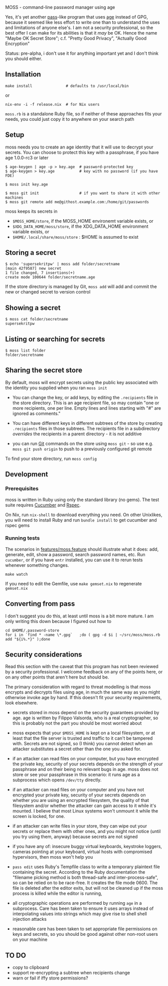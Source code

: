 MOSS - command-line password manager using age

Yes, it's yet another [pass](https://www.passwordstore.org/pass)-like
program that uses [age](https://github.com/FiloSottile/age) instead of
GPG, because it seemed like less effort to write one than to
understand the uses and limitations of anyone else's. I am not a
security professional, so the best offer I can make for its abilities
is that it *may* be OK. Hence the name "Maybe OK Secret Store"; c.f.
"Pretty Good Privacy", "Actually Good Encryption"

Status: pre-alpha, i don't use it for anything important yet and I
don't think you should either.

## Installation

    make install               # defaults to /usr/local/bin

or

    nix-env -i -f release.nix  # for Nix users

`moss.rb` is a standalone Ruby file, so if neither of these approaches fits your needs, you could just copy it to anywhere on your search path

## Setup

moss needs you to create an age identity that it will use to decrypt
your secrets. You can choose to protect this key with a passphrase, if
you have age 1.0.0-rc3 or later

    $ age-keygen | age -p > key.age  # password-protected key
    $ age-keygen > key.age           # key with no password (if you have FDE)

    $ moss init key.age

    $ moss git init                  # if you want to share it with other machines
    $ moss git remote add me@githost.example.com:/home/git/passwords

moss keeps its secrets in

* `$MOSS_HOME/store`, if the MOSS_HOME environemt variable exists, or
* `$XDG_DATA_HOME/moss/store`, if the XDG_DATA_HOME environment variable exists, or
* `$HOME/.local/share/moss/store` : $HOME is assumed to exist


## Storing a secret

    $ echo 'supersekritpw' | moss add folder/secretname
	[main 42f9587] new secret
	1 file changed, 7 insertions(+)
	create mode 100644 folder/secretname.age

If the store directory is managed by Git, `moss add` will add and
commit the new or changed secret to version control

## Showing a secret

    $ moss cat folder/secretname
    supersekritpw

## Listing or searching for secrets

    $ moss list folder
    folder/secretname

## Sharing the secret store

By default, moss will encrypt secrets using the public key associated
with the identity you supplied when you ran `moss init`

* You can change the key, or add keys, by editing the `.recipients`
file in the store directory. This is an age recipient file, so may
contain "one or more recipients, one per line. Empty lines and lines
starting with "#" are ignored as comments."

* You can have different keys in different subtrees of the store by
creating `.recipients` files in those subtrees. The recipients file in
a subdirectory *overrides* the recipients in a parent directory - it
is not additive

* you can run [Git](https://git-scm.com/) commands on the store using
`moss git` - so use e.g. `moss git push origin` to push to a
previously configured git remote

To find your store directory, run `moss config`


## Development

### Prerequisites

moss is written in Ruby using only the standard library (no gems).
The test suite requires
[Cucumber](https://cucumber.io/docs/installation/ruby/) and [Rspec](https://rspec.info/).

On Nix, run `nix-shell` to download everything you need.  On other
Unixlikes, you will need to install Ruby and run `bundle install` to
get cucumber and rspec gems


### Running tests

The scenarios in [features/moss.feature](features/moss.feature) should
illustrate what it does: add, generate, edit, show a password, search
password names, etc.  Run `cucumber`, or if you have `entr` installed,
you can use it to rerun tests whenever something changes.

    make watch

If you need to edit the Gemfile, use `make gemset.nix` to regenerate
`gemset.nix`


## Converting from pass

I don't suggest you do this, at least until moss is a bit more mature.  I am
only writing this down because I figured out how to

    cd $HOME/.password-store
    for i in `find * -name \*.gpg`   ;do ( gpg -d $i | ~/src/moss/moss.rb add "${i%.*}" );done

## Security considerations

Read this section with the caveat that this program has not been
reviewed by a security professional. I welcome feedback on any of the
points here, or on any other points that aren't here but should be.

The primary consideration with regard to threat modelling is that
moss encrypts and decrypts files using age, in much the same way as
you might otherwise invoke age by hand. If this doesn't fit your
security requirements, look elsewhere.

* secrets stored in moss depend on the security guarantees provided by
  age. age is written by Filippo Valsorda, who is a real
  cryptographer, so this is probably not the part you should be most
  worried about

* moss expects that your `$MOSS_HOME` is kept on a local filesystem,
  or at least that the file server is trusted and traffic to it can't
  be tampered with. Secrets are not signed, so (I think) you cannot
  detect when an attacker substitutes a secret other than the one you
  asked for.

* if an attacker can read files on your computer, but you have
  encrypted the private key, security of your secrets depends on the
  strength of your passphrase and on their being no relevant bugs in age.
  moss does not store or see your passphrase in this scenario: it runs
  age as a subprocess which opens `/dev/tty` directly.

* if an attacker can read files on your computer and you have not
  encrypted your private key, security of your secrets depends on
  whether you are using an encrypted filesystem, the quality of that
  filesystem and/or whether the attacker can gain access to it while
  it's mounted. I believe that most Linux systems won't unmount it
  while the screen is locked, for one.

* if an attacker can write files in your store, they can wipe out your
  secrets or replace them with other ones, and you might not notice
  (until you try using them, anyway) because secrets are not signed

* if you have any of: insecure buggy virtual keyboards, keystroke
  loggers, cameras pointing at your keyboard, virtual hosts with
  compromised hypervisors, then moss won't help you

* `pass edit` uses Ruby's Tempfile class to write a temporary
  plaintext file containing the secret. According to the Ruby
  documentation the "filename picking method is both thread-safe and
  inter-process-safe", so can be relied on to be race-free. It creates
  the file mode 0600. The file is deleted after the editor exits, but
  will not be cleaned up if the moss process is killed while the
  editor is running,

* all cryptographic operations are performed by running `age` in a
  subprocess. Care has been taken to ensure it uses arrays instead
  of interpolating values into strings which may give rise to shell
  shell injection attacks

* reasonable care has been taken to set appropriate file permissions
  on keys and secrets, so you should be good against other non-root
  users on your machine



## TO DO

* copy to clipboard
* support re-encrypting a subtree when recipients change
* warn or fail if iffy store permissions?

